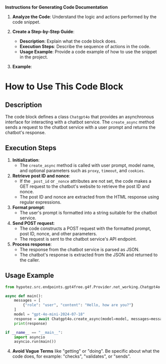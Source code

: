 **Instructions for Generating Code Documentation**

1. **Analyze the Code**: Understand the logic and actions performed by the code snippet.

2. **Create a Step-by-Step Guide**:
    - **Description**: Explain what the code block does.
    - **Execution Steps**: Describe the sequence of actions in the code.
    - **Usage Example**: Provide a code example of how to use the snippet in the project.

3. **Example**:

How to Use This Code Block
=========================================================================================

Description
-------------------------
The code block defines a class `Chatgpt4o` that provides an asynchronous interface for interacting with a chatbot service. The `create_async` method sends a request to the chatbot service with a user prompt and returns the chatbot's response.

Execution Steps
-------------------------
1. **Initialization**:
    - The `create_async` method is called with user prompt, model name, and optional parameters such as `proxy`, `timeout`, and `cookies`.
2. **Retrieve post ID and nonce**:
    - If the `_post_id` or `_nonce` attributes are not set, the code makes a GET request to the chatbot's website to retrieve the post ID and nonce. 
    - The post ID and nonce are extracted from the HTML response using regular expressions.
3. **Format prompt**:
    - The user's prompt is formatted into a string suitable for the chatbot service.
4. **Send POST request**:
    - The code constructs a POST request with the formatted prompt, post ID, nonce, and other parameters.
    - The request is sent to the chatbot service's API endpoint.
5. **Process response**:
    - The response from the chatbot service is parsed as JSON.
    - The chatbot's response is extracted from the JSON and returned to the caller.

Usage Example
-------------------------

```python
from hypotez.src.endpoints.gpt4free.g4f.Provider.not_working.Chatgpt4o import Chatgpt4o

async def main():
    messages = [
        {"role": "user", "content": "Hello, how are you?"}
    ]
    model = "gpt-4o-mini-2024-07-18"
    response = await Chatgpt4o.create_async(model=model, messages=messages)
    print(response)

if __name__ == "__main__":
    import asyncio
    asyncio.run(main())
```

4. **Avoid Vague Terms** like "getting" or "doing". Be specific about what the code does, for example: "checks", "validates", or "sends".